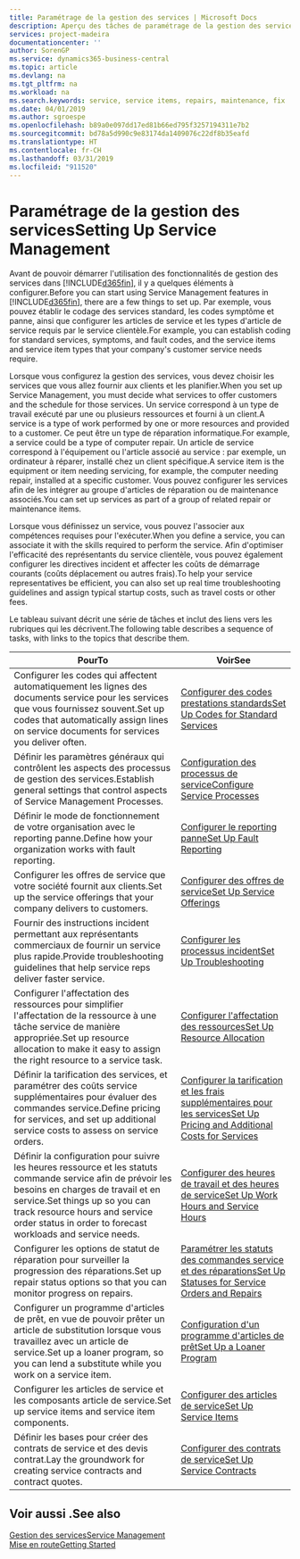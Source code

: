 ```yaml
---
title: Paramétrage de la gestion des services | Microsoft Docs
description: Aperçu des tâches de paramétrage de la gestion des services en fonction de la manière dont vos partenaires gère leurs services.
services: project-madeira
documentationcenter: ''
author: SorenGP
ms.service: dynamics365-business-central
ms.topic: article
ms.devlang: na
ms.tgt_pltfrm: na
ms.workload: na
ms.search.keywords: service, service items, repairs, maintenance, fix
ms.date: 04/01/2019
ms.author: sgroespe
ms.openlocfilehash: b89a0e097dd17ed81b66ed795f3257194311e7b2
ms.sourcegitcommit: bd78a5d990c9e83174da1409076c22df8b35eafd
ms.translationtype: HT
ms.contentlocale: fr-CH
ms.lasthandoff: 03/31/2019
ms.locfileid: "911520"
---
```

# <a name="setting-up-service-management"></a><span data-ttu-id="b1e28-103">Paramétrage de la gestion des services</span><span class="sxs-lookup"><span data-stu-id="b1e28-103">Setting Up Service Management</span></span>
<span data-ttu-id="b1e28-104">Avant de pouvoir démarrer l'utilisation des fonctionnalités de gestion des services dans [!INCLUDE[d365fin](includes/d365fin_md.md)], il y a quelques éléments à configurer.</span><span class="sxs-lookup"><span data-stu-id="b1e28-104">Before you can start using Service Management features in [!INCLUDE[d365fin](includes/d365fin_md.md)], there are a few things to set up.</span></span> <span data-ttu-id="b1e28-105">Par exemple, vous pouvez établir le codage des services standard, les codes symptôme et panne, ainsi que configurer les articles de service et les types d'article de service requis par le service clientèle.</span><span class="sxs-lookup"><span data-stu-id="b1e28-105">For example, you can establish coding for standard services, symptoms, and fault codes, and the service items and service item types that your company's customer service needs require.</span></span>  

<span data-ttu-id="b1e28-106">Lorsque vous configurez la gestion des services, vous devez choisir les services que vous allez fournir aux clients et les planifier.</span><span class="sxs-lookup"><span data-stu-id="b1e28-106">When you set up Service Management, you must decide what services to offer customers and the schedule for those services.</span></span> <span data-ttu-id="b1e28-107">Un service correspond à un type de travail exécuté par une ou plusieurs ressources et fourni à un client.</span><span class="sxs-lookup"><span data-stu-id="b1e28-107">A service is a type of work performed by one or more resources and provided to a customer.</span></span> <span data-ttu-id="b1e28-108">Ce peut être un type de réparation informatique.</span><span class="sxs-lookup"><span data-stu-id="b1e28-108">For example, a service could be a type of computer repair.</span></span> <span data-ttu-id="b1e28-109">Un article de service correspond à l'équipement ou l'article associé au service : par exemple, un ordinateur à réparer, installé chez un client spécifique.</span><span class="sxs-lookup"><span data-stu-id="b1e28-109">A service item is the equipment or item needing servicing, for example, the computer needing repair, installed at a specific customer.</span></span> <span data-ttu-id="b1e28-110">Vous pouvez configurer les services afin de les intégrer au groupe d'articles de réparation ou de maintenance associés.</span><span class="sxs-lookup"><span data-stu-id="b1e28-110">You can set up services as part of a group of related repair or maintenance items.</span></span>  
  
<span data-ttu-id="b1e28-111">Lorsque vous définissez un service, vous pouvez l'associer aux compétences requises pour l'exécuter.</span><span class="sxs-lookup"><span data-stu-id="b1e28-111">When you define a service, you can associate it with the skills required to perform the service.</span></span> <span data-ttu-id="b1e28-112">Afin d'optimiser l'efficacité des représentants du service clientèle, vous pouvez également configurer les directives incident et affecter les coûts de démarrage courants (coûts déplacement ou autres frais).</span><span class="sxs-lookup"><span data-stu-id="b1e28-112">To help your service representatives be efficient, you can also set up real time troubleshooting guidelines and assign typical startup costs, such as travel costs or other fees.</span></span>  

<span data-ttu-id="b1e28-113">Le tableau suivant décrit une série de tâches et inclut des liens vers les rubriques qui les décrivent.</span><span class="sxs-lookup"><span data-stu-id="b1e28-113">The following table describes a sequence of tasks, with links to the topics that describe them.</span></span>  
  
| <span data-ttu-id="b1e28-114">Pour</span><span class="sxs-lookup"><span data-stu-id="b1e28-114">To</span></span> | <span data-ttu-id="b1e28-115">Voir</span><span class="sxs-lookup"><span data-stu-id="b1e28-115">See</span></span> |
| --- | --- |
| <span data-ttu-id="b1e28-116">Configurer les codes qui affectent automatiquement les lignes des documents service pour les services que vous fournissez souvent.</span><span class="sxs-lookup"><span data-stu-id="b1e28-116">Set up codes that automatically assign lines on service documents for services you deliver often.</span></span> |[<span data-ttu-id="b1e28-117">Configurer des codes prestations standards</span><span class="sxs-lookup"><span data-stu-id="b1e28-117">Set Up Codes for Standard Services</span></span>](service-how-setup-service-coding.md)|
| <span data-ttu-id="b1e28-118">Définir les paramètres généraux qui contrôlent les aspects des processus de gestion des services.</span><span class="sxs-lookup"><span data-stu-id="b1e28-118">Establish general settings that control aspects of Service Management Processes.</span></span>|[<span data-ttu-id="b1e28-119">Configuration des processus de service</span><span class="sxs-lookup"><span data-stu-id="b1e28-119">Configure Service Processes</span></span>](service-setup-service-processes.md)|
| <span data-ttu-id="b1e28-120">Définir le mode de fonctionnement de votre organisation avec le reporting panne.</span><span class="sxs-lookup"><span data-stu-id="b1e28-120">Define how your organization works with fault reporting.</span></span> |[<span data-ttu-id="b1e28-121">Configurer le reporting panne</span><span class="sxs-lookup"><span data-stu-id="b1e28-121">Set Up Fault Reporting</span></span>](service-how-setup-fault-reporting.md) |
| <span data-ttu-id="b1e28-122">Configurer les offres de service que votre société fournit aux clients.</span><span class="sxs-lookup"><span data-stu-id="b1e28-122">Set up the service offerings that your company delivers to customers.</span></span>|[<span data-ttu-id="b1e28-123">Configurer des offres de service</span><span class="sxs-lookup"><span data-stu-id="b1e28-123">Set Up Service Offerings</span></span>](service-how-setup-service-offerings.md)|
| <span data-ttu-id="b1e28-124">Fournir des instructions incident permettant aux représentants commerciaux de fournir un service plus rapide.</span><span class="sxs-lookup"><span data-stu-id="b1e28-124">Provide troubleshooting guidelines that help service reps deliver faster service.</span></span> |[<span data-ttu-id="b1e28-125">Configurer les processus incident</span><span class="sxs-lookup"><span data-stu-id="b1e28-125">Set Up Troubleshooting</span></span>](service-how-setup-troubleshooting.md) |
| <span data-ttu-id="b1e28-126">Configurer l'affectation des ressources pour simplifier l'affectation de la ressource à une tâche service de manière appropriée.</span><span class="sxs-lookup"><span data-stu-id="b1e28-126">Set up resource allocation to make it easy to assign the right resource to a service task.</span></span> |[<span data-ttu-id="b1e28-127">Configurer l'affectation des ressources</span><span class="sxs-lookup"><span data-stu-id="b1e28-127">Set Up Resource Allocation</span></span>](service-how-setup-resource-allocation.md) |
| <span data-ttu-id="b1e28-128">Définir la tarification des services, et paramétrer des coûts service supplémentaires pour évaluer des commandes service.</span><span class="sxs-lookup"><span data-stu-id="b1e28-128">Define pricing for services, and set up additional service costs to assess on service orders.</span></span> |[<span data-ttu-id="b1e28-129">Configurer la tarification et les frais supplémentaires pour les services</span><span class="sxs-lookup"><span data-stu-id="b1e28-129">Set Up Pricing and Additional Costs for Services</span></span>](service-how-setup-service-costs-pricing.md)|
| <span data-ttu-id="b1e28-130">Définir la configuration pour suivre les heures ressource et les statuts commande service afin de prévoir les besoins en charges de travail et en service.</span><span class="sxs-lookup"><span data-stu-id="b1e28-130">Set things up so you can track resource hours and service order status in order to forecast workloads and service needs.</span></span>|[<span data-ttu-id="b1e28-131">Configurer des heures de travail et des heures de service</span><span class="sxs-lookup"><span data-stu-id="b1e28-131">Set Up Work Hours and Service Hours</span></span>](service-how-setup-work-service-hours.md)|
| <span data-ttu-id="b1e28-132">Configurer les options de statut de réparation pour surveiller la progression des réparations.</span><span class="sxs-lookup"><span data-stu-id="b1e28-132">Set up repair status options so that you can monitor progress on repairs.</span></span> | [<span data-ttu-id="b1e28-133">Paramétrer les statuts des commandes service et des réparations</span><span class="sxs-lookup"><span data-stu-id="b1e28-133">Set Up Statuses for Service Orders and Repairs</span></span>](service-order-repair-status.md)|
| <span data-ttu-id="b1e28-134">Configurer un programme d'articles de prêt, en vue de pouvoir prêter un article de substitution lorsque vous travaillez avec un article de service.</span><span class="sxs-lookup"><span data-stu-id="b1e28-134">Set up a loaner program, so you can lend a substitute while you work on a service item.</span></span> |[<span data-ttu-id="b1e28-135">Configuration d'un programme d'articles de prêt</span><span class="sxs-lookup"><span data-stu-id="b1e28-135">Set Up a Loaner Program</span></span>](service-how-setup-loaner-program.md) |
| <span data-ttu-id="b1e28-136">Configurer les articles de service et les composants article de service.</span><span class="sxs-lookup"><span data-stu-id="b1e28-136">Set up service items and service item components.</span></span> |[<span data-ttu-id="b1e28-137">Configurer des articles de service</span><span class="sxs-lookup"><span data-stu-id="b1e28-137">Set Up Service Items</span></span>](service-how-setup-service-items.md) |
| <span data-ttu-id="b1e28-138">Définir les bases pour créer des contrats de service et des devis contrat.</span><span class="sxs-lookup"><span data-stu-id="b1e28-138">Lay the groundwork for creating service contracts and contract quotes.</span></span> |[<span data-ttu-id="b1e28-139">Configurer des contrats de service</span><span class="sxs-lookup"><span data-stu-id="b1e28-139">Set Up Service Contracts</span></span>](service-how-setup-service-contracts.md) |

## <a name="see-also"></a><span data-ttu-id="b1e28-140">Voir aussi .</span><span class="sxs-lookup"><span data-stu-id="b1e28-140">See also</span></span>
[<span data-ttu-id="b1e28-141">Gestion des services</span><span class="sxs-lookup"><span data-stu-id="b1e28-141">Service Management</span></span>](service-service.md)  
[<span data-ttu-id="b1e28-142">Mise en route</span><span class="sxs-lookup"><span data-stu-id="b1e28-142">Getting Started</span></span>](product-get-started.md)  
